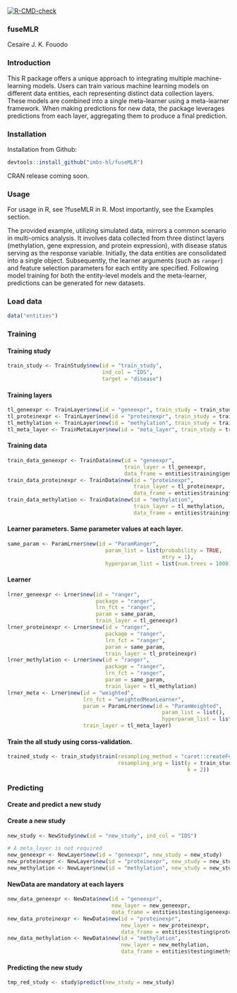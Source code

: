 <!-- badges: start -->
  [![R-CMD-check](https://github.com/imbs-hl/fuseMLR/actions/workflows/R-CMD-check.yaml/badge.svg)](https://github.com/imbs-hl/fuseMLR/actions/workflows/R-CMD-check.yaml)
  <!-- badges: end -->
  
### fuseMLR
Cesaire J. K. Fouodo

### Introduction
This R package offers a unique approach to integrating multiple machine-learning models. Users can train various machine learning models on different data entities, each representing distinct data collection layers. These models are combined into a single meta-learner using a meta-learner framework. When making predictions for new data, the package leverages predictions from each layer, aggregating them to produce a final prediction.

### Installation
Installation from Github:
```R
devtools::install_github("imbs-hl/fuseMLR")
```

CRAN release coming soon.

### Usage
For usage in R, see ?fuseMLR in R. Most importantly, see the Examples section. 

The provided example, utilizing simulated data, mirrors a common scenario in multi-omics analysis. It involves data collected from three distinct layers (methylation, gene expression, and protein expression), with disease status serving as the response variable. Initially, the data entities are consolidated into a single object. Subsequently, the learner arguments (such as ```ranger```) and feature selection parameters for each entity are specified. Following model training for both the entity-level models and the meta-learner, predictions can be generated for new datasets.

### Load data
```R
data("entities")
```

### Training

#### Training study
```R
train_study <- TrainStudy$new(id = "train_study",
                              ind_col = "IDS",
                              target = "disease")
```

#### Training layers
```R
tl_geneexpr <- TrainLayer$new(id = "geneexpr", train_study = train_study)
tl_proteinexpr <- TrainLayer$new(id = "proteinexpr", train_study = train_study)
tl_methylation <- TrainLayer$new(id = "methylation", train_study = train_study)
tl_meta_layer <- TrainMetaLayer$new(id = "meta_layer", train_study = train_study)
```

#### Training data
```R
train_data_geneexpr <- TrainData$new(id = "geneexpr",
                                     train_layer = tl_geneexpr,
                                     data_frame = entities$training$geneexpr[-10, ])
train_data_proteinexpr <- TrainData$new(id = "proteinexpr",
                                        train_layer = tl_proteinexpr,
                                        data_frame = entities$training$proteinexpr)
train_data_methylation <- TrainData$new(id = "methylation",
                                        train_layer = tl_methylation,
                                        data_frame = entities$training$methylation)
```

#### Learner parameters. Same parameter values at each layer.
```R
same_param <- ParamLrner$new(id = "ParamRanger",
                               param_list = list(probability = TRUE,
                                                 mtry = 1),
                               hyperparam_list = list(num.trees = 1000))
```

#### Learner

```R
lrner_geneexpr <- Lrner$new(id = "ranger",
                            package = "ranger",
                            lrn_fct = "ranger",
                            param = same_param,
                            train_layer = tl_geneexpr)
lrner_proteinexpr <- Lrner$new(id = "ranger",
                               package = "ranger",
                               lrn_fct = "ranger",
                               param = same_param,
                               train_layer = tl_proteinexpr)
lrner_methylation <- Lrner$new(id = "ranger",
                               package = "ranger",
                               lrn_fct = "ranger",
                               param = same_param,
                               train_layer = tl_methylation)
lrner_meta <- Lrner$new(id = "weighted",
                        lrn_fct = "weightedMeanLearner",
                        param = ParamLrner$new(id = "ParamWeighted",
                                                 param_list = list(),
                                                 hyperparam_list = list()),
                        train_layer = tl_meta_layer)

```

#### Train the all study using corss-validation.

```R
trained_study <- train_study$train(resampling_method = "caret::createFolds",
                                   resampling_arg = list(y = train_study$getTargetValues()$disease,
                                                         k = 2))
```

### Predicting

#### Create and predict a new study

#### Create a new study

```R
new_study <- NewStudy$new(id = "new_study", ind_col = "IDS")
```

```R
# A meta_layer is not required
new_geneexpr <- NewLayer$new(id = "geneexpr", new_study = new_study)
new_proteinexpr <- NewLayer$new(id = "proteinexpr", new_study = new_study)
new_methylation <- NewLayer$new(id = "methylation", new_study = new_study)
```

#### NewData are mandatory at each layers

```R
new_data_geneexpr <- NewData$new(id = "geneexpr",
                                 new_layer = new_geneexpr,
                                 data_frame = entities$testing$geneexpr)
new_data_proteinexpr <- NewData$new(id = "proteinexpr",
                                    new_layer = new_proteinexpr,
                                    data_frame = entities$testing$proteinexpr)
new_data_methylation <- NewData$new(id = "methylation",
                                    new_layer = new_methylation,
                                    data_frame = entities$testing$methylation)

```

#### Predicting the new study
```R
tmp_red_study <- study$predict(new_study = new_study)
```
